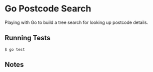 # Go Postcode Search

Playing with Go to build a tree search for looking up postcode details.

## Running Tests

    $ go test


## Notes

